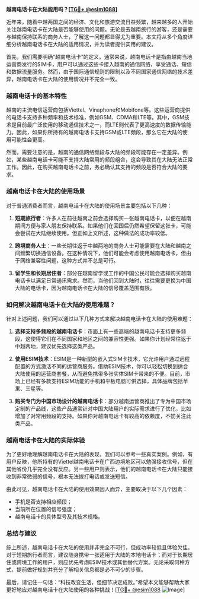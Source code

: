 **越南电话卡在大陆能用吗？[[TG💪+ @esim1088](https://t.me/s/esim1088)]**

近年来，随着中越两国之间的经济、文化和旅游交流日益频繁，越来越多的人开始关注越南电话卡在大陆是否能够使用的问题。无论是去越南旅行的游客，还是需要与越南保持联系的商务人士，了解这一问题都显得尤为重要。本文将从多个角度详细分析越南电话卡在大陆的适用情况，并为读者提供实用的建议。

首先，我们需要明确“越南电话卡”的定义。通常来说，越南电话卡是指由越南当地运营商发行的SIM卡，用户可以通过这些卡接入越南的通信网络，享受通话、短信和数据流量服务。然而，由于国际通信规则的限制以及不同国家通信网络的技术差异，越南电话卡在大陆的使用情况并不完全一致。

### **越南电话卡的基本特性**

越南的主流电信运营商包括Viettel、Vinaphone和Mobifone等。这些运营商提供的电话卡支持多种频率和技术标准，例如GSM、CDMA和LTE等。其中，GSM技术是目前最广泛使用的移动通信技术之一，而LTE则代表了更高速度的数据传输能力。因此，如果你所持有的越南电话卡支持GSM或LTE频段，那么它在大陆的使用可能性会更高。

然而，需要注意的是，越南的通信网络频段与大陆的频段可能存在一定差异。例如，某些越南电话卡可能不支持大陆常用的频段组合，这会导致其在大陆无法正常工作。因此，在购买越南电话卡之前，务必确认其支持的频段是否符合大陆的要求。

### **越南电话卡在大陆的使用场景**

对于普通消费者而言，越南电话卡在大陆的使用场景主要包括以下几种：

1. **短期旅行者**：许多人在前往越南之前会选择购买一张越南电话卡，以便在越南期间方便与家人朋友保持联系。如果他们在回国后仍然希望保留这张卡，可能会尝试在大陆继续使用。但正如上文所述，这种做法的成功率较低。

2. **跨境商务人士**：一些长期往返于中越两地的商务人士可能需要在大陆和越南之间频繁切换通信设备。在这种情况下，他们可能会考虑使用越南电话卡，但由于网络兼容性问题，这种方式并不总是可行。

3. **留学生和长期居住者**：部分在越南留学或工作的中国公民可能会选择购买越南电话卡以满足日常通讯需求。然而，当他们回到大陆时，往往需要更换为中国大陆的电话卡，因为越南电话卡在大陆的信号覆盖范围有限。

### **如何解决越南电话卡在大陆的使用难题？**

针对上述问题，我们可以通过以下几种方式来解决越南电话卡在大陆的使用难题：

1. **选择支持多频段的越南电话卡**：市面上有一些高端的越南电话卡支持更多频段，这使得它们在不同国家和地区之间的兼容性更强。如果你计划经常往返于中越两地，建议优先选择这类产品。

2. **使用ESIM技术**：ESIM是一种新型的嵌入式SIM卡技术，它允许用户通过远程配置的方式激活不同的运营商服务。借助ESIM技术，你可以轻松切换到适合大陆使用的运营商套餐，从而避免携带多张实体SIM卡带来的不便。目前，市场上已经有多款支持ESIM功能的手机和平板电脑可供选择，具体品牌包括苹果、三星等。

3. **购买专门为中国市场设计的越南电话卡**：部分越南运营商推出了专为中国市场定制的产品线，这些产品通常针对中国大陆用户的实际需求进行了优化，比如增加了对常用频段的支持。如果你对越南电话卡有较高的依赖度，不妨关注此类产品。

### **越南电话卡在大陆的实际体验**

为了更好地理解越南电话卡在大陆的表现，我们可以参考一些真实案例。例如，有用户反映，他所持有的Viettel越南电话卡在广西边境地区可以勉强接收信号，但在其他省份几乎完全没有反应。另一些用户则表示，他们的越南电话卡在大陆只能接收到非常微弱的信号，根本无法拨打电话或发送短信。

由此可见，越南电话卡在大陆的使用效果因人而异，主要取决于以下几个因素：

- 手机是否支持相应频段；
- 当前所在位置的信号强度；
- 越南电话卡的具体型号及其技术规格。

### **总结与建议**

综上所述，越南电话卡在大陆的使用并非完全不可行，但成功率较低且体验欠佳。对于短期旅行者而言，建议随身携带一张适用于大陆的本地电话卡；而对于长期居住或跨境工作的用户，则应优先考虑ESIM技术或其他替代方案。无论采取何种方式，提前做好规划并充分了解相关信息都是必不可少的步骤。

最后，请记住一句话：“科技改变生活，但细节决定成败。”希望本文能够帮助大家更好地应对越南电话卡在大陆使用的各种挑战！[[TG💪+ @esim1088](https://t.me/s/esim1088) ![Image](https://i.postimg.cc/4NQfJmqS/Snipaste-2025-05-13-00-14-12.png)]